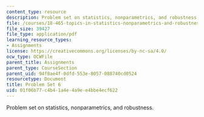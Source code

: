 ```yaml
---
content_type: resource
description: Problem set on statistics, nonparametrics, and robustness.
file: /courses/18-465-topics-in-statistics-nonparametrics-and-robustness-spring-2005/01f06b77c4b41a4e4a9ee4bbe4ecf622_ps6.pdf
file_size: 39427
file_type: application/pdf
learning_resource_types:
- Assignments
license: https://creativecommons.org/licenses/by-nc-sa/4.0/
ocw_type: OCWFile
parent_title: Assignments
parent_type: CourseSection
parent_uid: 94f8ae4f-0dfd-553e-8057-088740cd0524
resourcetype: Document
title: Problem Set 6
uid: 01f06b77-c4b4-1a4e-4a9e-e4bbe4ecf622
---
```

Problem set on statistics, nonparametrics, and robustness.
